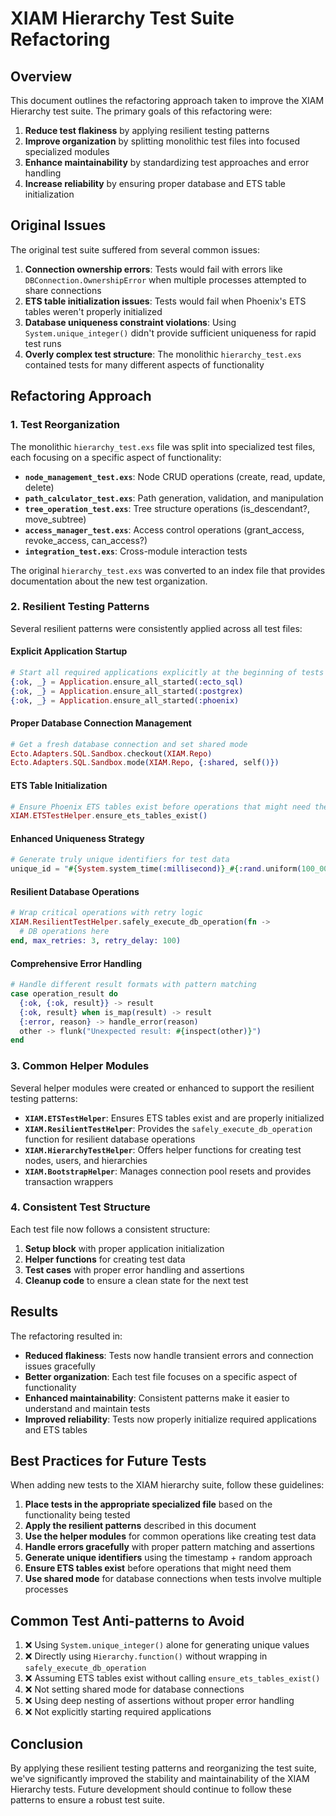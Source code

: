 # XIAM Hierarchy Test Suite Refactoring

## Overview

This document outlines the refactoring approach taken to improve the XIAM Hierarchy test suite. The primary goals of this refactoring were:

1. **Reduce test flakiness** by applying resilient testing patterns
2. **Improve organization** by splitting monolithic test files into focused specialized modules
3. **Enhance maintainability** by standardizing test approaches and error handling
4. **Increase reliability** by ensuring proper database and ETS table initialization

## Original Issues

The original test suite suffered from several common issues:

1. **Connection ownership errors**: Tests would fail with errors like `DBConnection.OwnershipError` when multiple processes attempted to share connections
2. **ETS table initialization issues**: Tests would fail when Phoenix's ETS tables weren't properly initialized
3. **Database uniqueness constraint violations**: Using `System.unique_integer()` didn't provide sufficient uniqueness for rapid test runs
4. **Overly complex test structure**: The monolithic `hierarchy_test.exs` contained tests for many different aspects of functionality

## Refactoring Approach

### 1. Test Reorganization

The monolithic `hierarchy_test.exs` file was split into specialized test files, each focusing on a specific aspect of functionality:

- **`node_management_test.exs`**: Node CRUD operations (create, read, update, delete)
- **`path_calculator_test.exs`**: Path generation, validation, and manipulation
- **`tree_operation_test.exs`**: Tree structure operations (is_descendant?, move_subtree)
- **`access_manager_test.exs`**: Access control operations (grant_access, revoke_access, can_access?)
- **`integration_test.exs`**: Cross-module interaction tests

The original `hierarchy_test.exs` was converted to an index file that provides documentation about the new test organization.

### 2. Resilient Testing Patterns

Several resilient patterns were consistently applied across all test files:

#### Explicit Application Startup

```elixir
# Start all required applications explicitly at the beginning of tests
{:ok, _} = Application.ensure_all_started(:ecto_sql)
{:ok, _} = Application.ensure_all_started(:postgrex)
{:ok, _} = Application.ensure_all_started(:phoenix)
```

#### Proper Database Connection Management

```elixir
# Get a fresh database connection and set shared mode
Ecto.Adapters.SQL.Sandbox.checkout(XIAM.Repo)
Ecto.Adapters.SQL.Sandbox.mode(XIAM.Repo, {:shared, self()})
```

#### ETS Table Initialization

```elixir
# Ensure Phoenix ETS tables exist before operations that might need them
XIAM.ETSTestHelper.ensure_ets_tables_exist()
```

#### Enhanced Uniqueness Strategy

```elixir
# Generate truly unique identifiers for test data
unique_id = "#{System.system_time(:millisecond)}_#{:rand.uniform(100_000)}"
```

#### Resilient Database Operations

```elixir
# Wrap critical operations with retry logic
XIAM.ResilientTestHelper.safely_execute_db_operation(fn ->
  # DB operations here
end, max_retries: 3, retry_delay: 100)
```

#### Comprehensive Error Handling

```elixir
# Handle different result formats with pattern matching
case operation_result do
  {:ok, {:ok, result}} -> result
  {:ok, result} when is_map(result) -> result
  {:error, reason} -> handle_error(reason)
  other -> flunk("Unexpected result: #{inspect(other)}")
end
```

### 3. Common Helper Modules

Several helper modules were created or enhanced to support the resilient testing patterns:

- **`XIAM.ETSTestHelper`**: Ensures ETS tables exist and are properly initialized
- **`XIAM.ResilientTestHelper`**: Provides the `safely_execute_db_operation` function for resilient database operations
- **`XIAM.HierarchyTestHelper`**: Offers helper functions for creating test nodes, users, and hierarchies
- **`XIAM.BootstrapHelper`**: Manages connection pool resets and provides transaction wrappers

### 4. Consistent Test Structure

Each test file now follows a consistent structure:

1. **Setup block** with proper application initialization
2. **Helper functions** for creating test data
3. **Test cases** with proper error handling and assertions
4. **Cleanup code** to ensure a clean state for the next test

## Results

The refactoring resulted in:

- **Reduced flakiness**: Tests now handle transient errors and connection issues gracefully
- **Better organization**: Each test file focuses on a specific aspect of functionality
- **Enhanced maintainability**: Consistent patterns make it easier to understand and maintain tests
- **Improved reliability**: Tests now properly initialize required applications and ETS tables

## Best Practices for Future Tests

When adding new tests to the XIAM hierarchy suite, follow these guidelines:

1. **Place tests in the appropriate specialized file** based on the functionality being tested
2. **Apply the resilient patterns** described in this document
3. **Use the helper modules** for common operations like creating test data
4. **Handle errors gracefully** with proper pattern matching and assertions
5. **Generate unique identifiers** using the timestamp + random approach
6. **Ensure ETS tables exist** before operations that might need them
7. **Use shared mode** for database connections when tests involve multiple processes

## Common Test Anti-patterns to Avoid

1. ❌ Using `System.unique_integer()` alone for generating unique values
2. ❌ Directly using `Hierarchy.function()` without wrapping in `safely_execute_db_operation`
3. ❌ Assuming ETS tables exist without calling `ensure_ets_tables_exist()`
4. ❌ Not setting shared mode for database connections
5. ❌ Using deep nesting of assertions without proper error handling
6. ❌ Not explicitly starting required applications

## Conclusion

By applying these resilient testing patterns and reorganizing the test suite, we've significantly improved the stability and maintainability of the XIAM Hierarchy tests. Future development should continue to follow these patterns to ensure a robust test suite.
